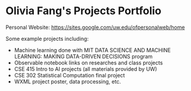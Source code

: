 # Olivia Fang's Projects Portfolio
Personal Website: https://sites.google.com/uw.edu/ofpersonalweb/home

Some example projects including:
- Machine learning done with MIT DATA SCIENCE AND MACHINE LEARNING: MAKING DATA-DRIVEN DECISIONS program
- Observable notebook links on researches and class projects
- CSE 415 Intro to AI projects (all materials provided by UW)
- CSE 302 Statistical Computation final project
- WXML project poster, data processing, etc.
